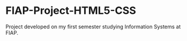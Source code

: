 # FIAP-Project-HTML5-CSS
Project developed on my first semester studying Information Systems at FIAP.
